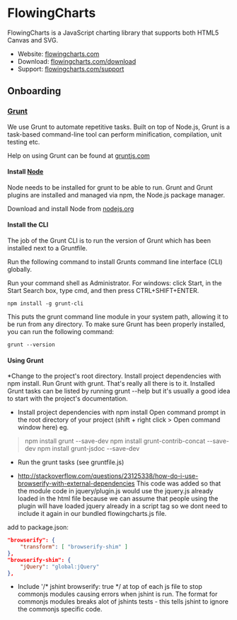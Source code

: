 # FlowingCharts

FlowingCharts is a JavaScript charting library that supports both HTML5 Canvas and SVG.

* Website: [flowingcharts.com](http://www.flowingcharts.com/)
* Download: [flowingcharts.com/download](http://www.flowingcharts.com/download)
* Support: [flowingcharts.com/support](http://www.flowingcharts.com/support)

## Onboarding

### [Grunt](http://gruntjs.com)

We use Grunt to automate repetitive tasks. Built on top of Node.js, Grunt is a task-based command-line tool can perform minification, compilation, unit testing etc.

Help on using Grunt can be found at [gruntjs.com](http://gruntjs.com/getting-started)

#### Install [Node](https://nodejs.org)

Node needs to be installed for grunt to be able to run. Grunt and Grunt plugins are installed and managed via npm, the Node.js package manager. 

Download and install Node from [nodejs.org](https://nodejs.org/en/)

#### Install the CLI

The job of the Grunt CLI is to run the version of Grunt which has been installed next to a Gruntfile. 

Run the following command to install Grunts command line interface (CLI) globally.

Run your command shell as Administrator.
For windows: click Start, in the Start Search box, type cmd, and then press CTRL+SHIFT+ENTER.

```
npm install -g grunt-cli
```

This puts the grunt command line module in your system path, allowing it to be run from any directory.
To make sure Grunt has been properly installed, you can run the following command:

```
grunt --version
```

#### Using Grunt

*Change to the project's root directory.
Install project dependencies with npm install.
Run Grunt with grunt.
That's really all there is to it. Installed Grunt tasks can be listed by running grunt --help but it's usually a good idea to start with the project's documentation.





* Install project dependencies with npm install
Open command prompt in the root directory of your project (shift + right click > Open command window here)
eg.
> npm install grunt --save-dev
> npm install grunt-contrib-concat --save-dev
> npm install grunt-jsdoc --save-dev

* Run the grunt tasks (see gruntfile.js)

* http://stackoverflow.com/questions/23125338/how-do-i-use-browserify-with-external-dependencies
This code was added so that the module code in jquery/plugin.js would use the jquery.js already loaded in the html file 
because we can assume that people using the plugin will have loaded jquery already in a script tag so we dont
need to include it again in our bundled flowingcharts.js file.

add to package.json:

```json
"browserify": {
    "transform": [ "browserify-shim" ]
},
"browserify-shim": {
    "jQuery": "global:jQuery"
},
```

* Include '/* jshint browserify: true */ at top of each js file to stop commonjs modules causing errors when jshint is run.
The format for commonjs modules breaks alot of jshints tests - this tells jshint to ignore the commonjs specific code.
